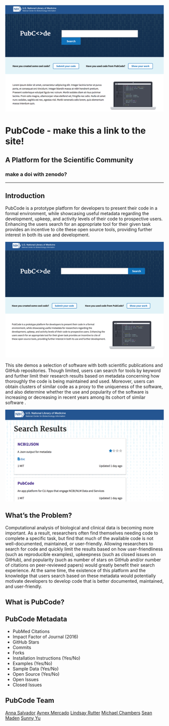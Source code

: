 ![banner](img/banner1.png)
---
# PubCode - make this a link to the site!
## A Platform for the Scientific Community
### make a doi with zenodo?

---  

## Introduction

PubCode is a prototype platform for developers to present their code in a formal environment, while showcasing useful metadata regarding the development, upkeep, and activity levels of their code to prospective users.  Enhancing the users search for an appropriate tool for their given task provides an incentive to cite these open source tools, providing further interest in both its use and development.  

[<img src="img/pubcode-home.png">](site.link)

This site demos a selection of software with both scientific publications and GitHub repositories.  Though limited, users can search for tools by keyword and further limit their research results based on metadata concerning how thoroughly the code is being maintained and used. Moreover, users can obtain clusters of similar code as a proxy to the uniqueness of the software, and also determine whether the use and popularity of the software is increasing or decreasing in recent years among its cohort of similar software .

[<img src="img/pubcode-results.png">](site.link)

## What’s the Problem?
Computational analysis of biological and clinical data is becoming more important. As a result, researchers often find themselves needing code to complete a specific task, but find that much of the available code is not well-documented, maintained, or user-friendly. Allowing researchers to search for code and quickly limit the results based on how user-friendliness (such as reproducible examples), upkeepness (such as closed issues on GitHub), and popularity (such as number of stars on GitHub and/or number of citations on peer-reviewed papers) would greatly benefit their search experience. At the same time, the existence of this platform and the knowledge that users search based on these metadata would potentially motivate developers to develop code that is better documented, maintained, and user-friendly.

## What is PubCode?

## PubCode Metadata
- PubMed Citations
- Impact Factor of Journal (2016)
- GitHub Stars
- Commits
- Forks
- Installation Instructions (Yes/No)
- Examples (Yes/No)
- Sample Data (Yes/No)
- Open Source (Yes/No)
- Open Issues
- Closed Issues

## PubCode Team  
[Anna Salvador](github.com/annacsalvador)
[Aynex Mercado](github.com/aynexm)
[Lindsay Rutter](github.com/lrutter)
[Michael Chambers](github.com/greenkidneybean)
[Sean Maden](github.com/metamaden)
[Sunny Yu](github.com/sunnielyu)
